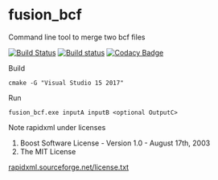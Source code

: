 # fusion_bcf
Command line tool to merge two bcf files

[![Build Status](https://travis-ci.org/0um/fusion_bcf.svg?branch=master)](https://travis-ci.org/0um/fusion_bcf) [![Build status](https://ci.appveyor.com/api/projects/status/4fhtr1v83thrcjun?svg=true)](https://ci.appveyor.com/project/0um/fusion-bcf) [![Codacy Badge](https://api.codacy.com/project/badge/Grade/186af04a24f244ce841d6802f2e3721c)](https://www.codacy.com/app/0um/fusion_bcf?utm_source=github.com&amp;utm_medium=referral&amp;utm_content=0um/fusion_bcf&amp;utm_campaign=Badge_Grade)

Build
```
cmake -G "Visual Studio 15 2017"
```

Run
```
fusion_bcf.exe inputA inputB <optional OutputC>
```

Note rapidxml under licenses
1. Boost Software License - Version 1.0 - August 17th, 2003
2. The MIT License

[rapidxml.sourceforge.net/license.txt](rapidxml.sourceforge.net/license.txt)
